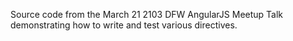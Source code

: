 Source code from the March 21 2103 DFW AngularJS Meetup Talk demonstrating how to write and test various directives.